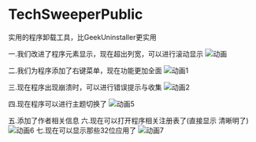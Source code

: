 # TechSweeperPublic
实用的程序卸载工具，比GeekUninstaller更实用

一.我们改进了程序元素显示，现在超出列宽，可以进行滚动显示
![动画](https://github.com/user-attachments/assets/f4c33383-2637-4df0-a3d3-5493dcc647cb)

二.我们为程序添加了右键菜单，现在功能更加全面
![动画1](https://github.com/user-attachments/assets/1746f317-d528-4a38-8e8b-a800c64b2e5f)

三.现在程序出现崩溃时，可以进行错误提示与收集
![动画2](https://github.com/user-attachments/assets/61c3311f-2c17-4c16-8ab3-5cd2ff9bbac8)

四.现在程序可以进行主题切换了
![动画5](https://github.com/user-attachments/assets/077ed94d-4b26-48b7-9236-8ab576c201c5)

五.添加了作者相关信息
六.现在可以打开程序相关注册表了(直接显示 清晰明了)
![动画6](https://github.com/user-attachments/assets/99f187d8-b46f-42e3-8777-1897b5afb809)
七.现在可以显示那些32位应用了
![动画7](https://github.com/user-attachments/assets/c61941c5-ce3c-4b39-a182-05f96b5c8174)
